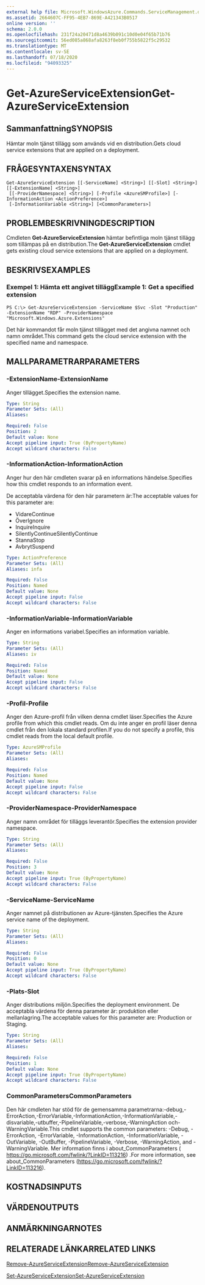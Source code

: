 ```yaml
---
external help file: Microsoft.WindowsAzure.Commands.ServiceManagement.dll-Help.xml
ms.assetid: 2664607C-FF95-4EB7-869E-A421343B0517
online version: ''
schema: 2.0.0
ms.openlocfilehash: 231f24a20471d8a4639b091c10d0e04f65b71b76
ms.sourcegitcommit: 56ed085a868afa8263f8eb0f755b5822f5c29532
ms.translationtype: MT
ms.contentlocale: sv-SE
ms.lasthandoff: 07/18/2020
ms.locfileid: "94093325"
---
```

# <span data-ttu-id="d219b-101">Get-AzureServiceExtension</span><span class="sxs-lookup"><span data-stu-id="d219b-101">Get-AzureServiceExtension</span></span>

## <span data-ttu-id="d219b-102">Sammanfattning</span><span class="sxs-lookup"><span data-stu-id="d219b-102">SYNOPSIS</span></span>
<span data-ttu-id="d219b-103">Hämtar moln tjänst tillägg som används vid en distribution.</span><span class="sxs-lookup"><span data-stu-id="d219b-103">Gets cloud service extensions that are applied on a deployment.</span></span>

## <span data-ttu-id="d219b-104">FRÅGESYNTAXEN</span><span class="sxs-lookup"><span data-stu-id="d219b-104">SYNTAX</span></span>

```
Get-AzureServiceExtension [[-ServiceName] <String>] [[-Slot] <String>] [[-ExtensionName] <String>]
 [[-ProviderNamespace] <String>] [-Profile <AzureSMProfile>] [-InformationAction <ActionPreference>]
 [-InformationVariable <String>] [<CommonParameters>]
```

## <span data-ttu-id="d219b-105">PROBLEMBESKRIVNING</span><span class="sxs-lookup"><span data-stu-id="d219b-105">DESCRIPTION</span></span>
<span data-ttu-id="d219b-106">Cmdleten **Get-AzureServiceExtension** hämtar befintliga moln tjänst tillägg som tillämpas på en distribution.</span><span class="sxs-lookup"><span data-stu-id="d219b-106">The **Get-AzureServiceExtension** cmdlet gets existing cloud service extensions that are applied on a deployment.</span></span>

## <span data-ttu-id="d219b-107">BESKRIVS</span><span class="sxs-lookup"><span data-stu-id="d219b-107">EXAMPLES</span></span>

### <span data-ttu-id="d219b-108">Exempel 1: Hämta ett angivet tillägg</span><span class="sxs-lookup"><span data-stu-id="d219b-108">Example 1: Get a specified extension</span></span>
```
PS C:\> Get-AzureServiceExtension -ServiceName $Svc -Slot "Production" -ExtensionName "RDP" -ProviderNamespace "Microsoft.Windows.Azure.Extensions"
```

<span data-ttu-id="d219b-109">Det här kommandot får moln tjänst tillägget med det angivna namnet och namn området.</span><span class="sxs-lookup"><span data-stu-id="d219b-109">This command gets the cloud service extension with the specified name and namespace.</span></span>

## <span data-ttu-id="d219b-110">MALLPARAMETRAR</span><span class="sxs-lookup"><span data-stu-id="d219b-110">PARAMETERS</span></span>

### <span data-ttu-id="d219b-111">-ExtensionName</span><span class="sxs-lookup"><span data-stu-id="d219b-111">-ExtensionName</span></span>
<span data-ttu-id="d219b-112">Anger tillägget.</span><span class="sxs-lookup"><span data-stu-id="d219b-112">Specifies the extension name.</span></span>

```yaml
Type: String
Parameter Sets: (All)
Aliases: 

Required: False
Position: 2
Default value: None
Accept pipeline input: True (ByPropertyName)
Accept wildcard characters: False
```

### <span data-ttu-id="d219b-113">-InformationAction</span><span class="sxs-lookup"><span data-stu-id="d219b-113">-InformationAction</span></span>
<span data-ttu-id="d219b-114">Anger hur den här cmdleten svarar på en informations händelse.</span><span class="sxs-lookup"><span data-stu-id="d219b-114">Specifies how this cmdlet responds to an information event.</span></span>

<span data-ttu-id="d219b-115">De acceptabla värdena för den här parametern är:</span><span class="sxs-lookup"><span data-stu-id="d219b-115">The acceptable values for this parameter are:</span></span>

- <span data-ttu-id="d219b-116">Vidare</span><span class="sxs-lookup"><span data-stu-id="d219b-116">Continue</span></span>
- <span data-ttu-id="d219b-117">Över</span><span class="sxs-lookup"><span data-stu-id="d219b-117">Ignore</span></span>
- <span data-ttu-id="d219b-118">Inquire</span><span class="sxs-lookup"><span data-stu-id="d219b-118">Inquire</span></span>
- <span data-ttu-id="d219b-119">SilentlyContinue</span><span class="sxs-lookup"><span data-stu-id="d219b-119">SilentlyContinue</span></span>
- <span data-ttu-id="d219b-120">Stanna</span><span class="sxs-lookup"><span data-stu-id="d219b-120">Stop</span></span>
- <span data-ttu-id="d219b-121">Avbryt</span><span class="sxs-lookup"><span data-stu-id="d219b-121">Suspend</span></span>

```yaml
Type: ActionPreference
Parameter Sets: (All)
Aliases: infa

Required: False
Position: Named
Default value: None
Accept pipeline input: False
Accept wildcard characters: False
```

### <span data-ttu-id="d219b-122">-InformationVariable</span><span class="sxs-lookup"><span data-stu-id="d219b-122">-InformationVariable</span></span>
<span data-ttu-id="d219b-123">Anger en informations variabel.</span><span class="sxs-lookup"><span data-stu-id="d219b-123">Specifies an information variable.</span></span>

```yaml
Type: String
Parameter Sets: (All)
Aliases: iv

Required: False
Position: Named
Default value: None
Accept pipeline input: False
Accept wildcard characters: False
```

### <span data-ttu-id="d219b-124">-Profil</span><span class="sxs-lookup"><span data-stu-id="d219b-124">-Profile</span></span>
<span data-ttu-id="d219b-125">Anger den Azure-profil från vilken denna cmdlet läser.</span><span class="sxs-lookup"><span data-stu-id="d219b-125">Specifies the Azure profile from which this cmdlet reads.</span></span>
<span data-ttu-id="d219b-126">Om du inte anger en profil läser denna cmdlet från den lokala standard profilen.</span><span class="sxs-lookup"><span data-stu-id="d219b-126">If you do not specify a profile, this cmdlet reads from the local default profile.</span></span>

```yaml
Type: AzureSMProfile
Parameter Sets: (All)
Aliases: 

Required: False
Position: Named
Default value: None
Accept pipeline input: False
Accept wildcard characters: False
```

### <span data-ttu-id="d219b-127">-ProviderNamespace</span><span class="sxs-lookup"><span data-stu-id="d219b-127">-ProviderNamespace</span></span>
<span data-ttu-id="d219b-128">Anger namn området för tilläggs leverantör.</span><span class="sxs-lookup"><span data-stu-id="d219b-128">Specifies the extension provider namespace.</span></span>

```yaml
Type: String
Parameter Sets: (All)
Aliases: 

Required: False
Position: 3
Default value: None
Accept pipeline input: True (ByPropertyName)
Accept wildcard characters: False
```

### <span data-ttu-id="d219b-129">-ServiceName</span><span class="sxs-lookup"><span data-stu-id="d219b-129">-ServiceName</span></span>
<span data-ttu-id="d219b-130">Anger namnet på distributionen av Azure-tjänsten.</span><span class="sxs-lookup"><span data-stu-id="d219b-130">Specifies the Azure service name of the deployment.</span></span>

```yaml
Type: String
Parameter Sets: (All)
Aliases: 

Required: False
Position: 0
Default value: None
Accept pipeline input: True (ByPropertyName)
Accept wildcard characters: False
```

### <span data-ttu-id="d219b-131">-Plats</span><span class="sxs-lookup"><span data-stu-id="d219b-131">-Slot</span></span>
<span data-ttu-id="d219b-132">Anger distributions miljön.</span><span class="sxs-lookup"><span data-stu-id="d219b-132">Specifies the deployment environment.</span></span>
<span data-ttu-id="d219b-133">De acceptabla värdena för denna parameter är: produktion eller mellanlagring.</span><span class="sxs-lookup"><span data-stu-id="d219b-133">The acceptable values for this parameter are: Production or Staging.</span></span>

```yaml
Type: String
Parameter Sets: (All)
Aliases: 

Required: False
Position: 1
Default value: None
Accept pipeline input: True (ByPropertyName)
Accept wildcard characters: False
```

### <span data-ttu-id="d219b-134">CommonParameters</span><span class="sxs-lookup"><span data-stu-id="d219b-134">CommonParameters</span></span>
<span data-ttu-id="d219b-135">Den här cmdleten har stöd för de gemensamma parametrarna:-debug,-ErrorAction,-ErrorVariable,-InformationAction,-InformationVariable,-disvariable,-utbuffer,-PipelineVariable,-verbose,-WarningAction och-WarningVariable.</span><span class="sxs-lookup"><span data-stu-id="d219b-135">This cmdlet supports the common parameters: -Debug, -ErrorAction, -ErrorVariable, -InformationAction, -InformationVariable, -OutVariable, -OutBuffer, -PipelineVariable, -Verbose, -WarningAction, and -WarningVariable.</span></span> <span data-ttu-id="d219b-136">Mer information finns i about_CommonParameters ( https://go.microsoft.com/fwlink/?LinkID=113216) .</span><span class="sxs-lookup"><span data-stu-id="d219b-136">For more information, see about_CommonParameters (https://go.microsoft.com/fwlink/?LinkID=113216).</span></span>

## <span data-ttu-id="d219b-137">KOSTNADS</span><span class="sxs-lookup"><span data-stu-id="d219b-137">INPUTS</span></span>

## <span data-ttu-id="d219b-138">VÄRDEN</span><span class="sxs-lookup"><span data-stu-id="d219b-138">OUTPUTS</span></span>

## <span data-ttu-id="d219b-139">ANMÄRKNINGAR</span><span class="sxs-lookup"><span data-stu-id="d219b-139">NOTES</span></span>

## <span data-ttu-id="d219b-140">RELATERADE LÄNKAR</span><span class="sxs-lookup"><span data-stu-id="d219b-140">RELATED LINKS</span></span>

[<span data-ttu-id="d219b-141">Remove-AzureServiceExtension</span><span class="sxs-lookup"><span data-stu-id="d219b-141">Remove-AzureServiceExtension</span></span>](./Remove-AzureServiceExtension.md)

[<span data-ttu-id="d219b-142">Set-AzureServiceExtension</span><span class="sxs-lookup"><span data-stu-id="d219b-142">Set-AzureServiceExtension</span></span>](./Set-AzureServiceExtension.md)


